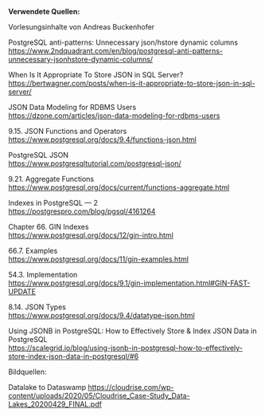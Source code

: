 **Verwendete Quellen:**

Vorlesungsinhalte von Andreas Buckenhofer

PostgreSQL anti-patterns: Unnecessary json/hstore dynamic columns  
https://www.2ndquadrant.com/en/blog/postgresql-anti-patterns-unnecessary-jsonhstore-dynamic-columns/

When Is It Appropriate To Store JSON in SQL Server?  
https://bertwagner.com/posts/when-is-it-appropriate-to-store-json-in-sql-server/

JSON Data Modeling for RDBMS Users  
https://dzone.com/articles/json-data-modeling-for-rdbms-users

9.15. JSON Functions and Operators  
https://www.postgresql.org/docs/9.4/functions-json.html

PostgreSQL JSON  
https://www.postgresqltutorial.com/postgresql-json/

9.21. Aggregate Functions  
https://www.postgresql.org/docs/current/functions-aggregate.html

Indexes in PostgreSQL — 2  
https://postgrespro.com/blog/pgsql/4161264

Chapter 66. GIN Indexes  
https://www.postgresql.org/docs/12/gin-intro.html

66.7. Examples  
https://www.postgresql.org/docs/11/gin-examples.html

54.3. Implementation  
https://www.postgresql.org/docs/9.1/gin-implementation.html#GIN-FAST-UPDATE

8.14. JSON Types  
https://www.postgresql.org/docs/9.4/datatype-json.html

Using JSONB in PostgreSQL: How to Effectively Store & Index JSON Data in PostgreSQL  
https://scalegrid.io/blog/using-jsonb-in-postgresql-how-to-effectively-store-index-json-data-in-postgresql/#6


Bildquellen:

Datalake to Dataswamp
https://cloudrise.com/wp-content/uploads/2020/05/Cloudrise_Case-Study_Data-Lakes_20200429_FINAL.pdf

